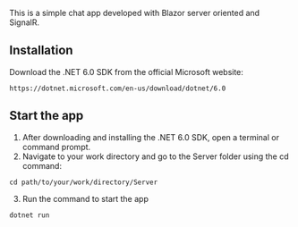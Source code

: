 This is a simple chat app developed with Blazor server oriented and SignalR.

## Installation 

Download the .NET 6.0 SDK from the official Microsoft website:

```shell
https://dotnet.microsoft.com/en-us/download/dotnet/6.0
```

## Start the app

1. After downloading and installing the .NET 6.0 SDK, open a terminal or command prompt.
2. Navigate to your work directory and go to the Server folder using the cd command:

```shell
cd path/to/your/work/directory/Server 
```
3. Run the command to start the app
```shell
dotnet run
```